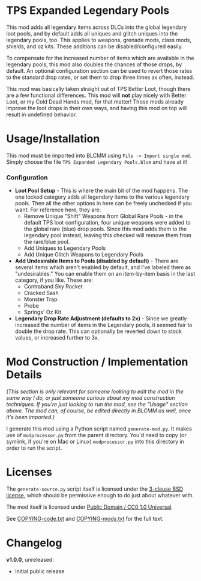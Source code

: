 TPS Expanded Legendary Pools
============================

This mod adds all legendary items across DLCs into the global legendary loot
pools, and by default adds all uniques and glitch uniques into the
legendary pools, too.  This applies to weapons, grenade mods, class mods,
shields, and oz kits.  These additions can be disabled/configured easily.

To compensate for the increased number of items which are available in
the legendary pools, this mod also doubles the chances of those
drops, by default.  An optional configuration section can be used to revert
those rates to the standard drop rates, or set them to drop three times as
often, instead.

This mod was basically taken straight out of TPS Better Loot, though there
are a few functional differences.  This mod will **not** play nicely with
Better Loot, or my Cold Dead Hands mod, for that matter!  Those mods already
improve the loot drops in their own ways, and having this mod on top will
result in undefined behavior.

Usage/Installation
==================

This mod must be imported into BLCMM using `File -> Import single mod`.
Simply choose the file `TPS Expanded Legendary Pools.blcm` and have at it!

### Configuration

* **Loot Pool Setup** - This is where the main bit of the mod happens.
  The one locked category adds all legendary items to the various legendary
  pools.  Then all the other options in here can be freely unchecked if you
  want.  For reference here, they are:
  * Remove Unique "Shift" Weapons from Global Rare Pools - in the default
    TPS loot configuration, four unique weapons were added to the global
    rare (blue) drop pools.  Since this mod adds them to the legendary
    pool instead, leaving this checked will remove them from the rare/blue
    pool.
  * Add Uniques to Legendary Pools
  * Add Unique Glitch Weapons to Legendary Pools
* **Add Undesirable Items to Pools (disabled by default)** - There are several
  items which aren't enabled by default, and I've labeled them as
  "undesirables."  You can enable them on an item-by-item basis in the last
  category, if you like.  These are:
  * Contraband Sky Rocket
  * Cracked Sash
  * Monster Trap
  * Probe
  * Springs' Oz Kit
* **Legendary Drop Rate Adjustment (defaults to 2x)** - Since we greatly
  increased the number of items in the Legendary pools, it seemed fair to
  double the drop rate.  This can optionally be reverted down to stock values,
  or increased further to 3x.

Mod Construction / Implementation Details
=========================================

*(This section is only relevant for someone looking to edit the mod in the
same way I do, or just someone curious about my mod construction techniques.
If you're just looking to run the mod, see the "Usage" section above.  The
mod can, of course, be edited directly in BLCMM as well, once it's
been imported.)*

I generate this mod using a Python script named `generate-mod.py`.  It
makes use of `modprocessor.py` from the parent directory.  You'd need to copy
(or symlink, if you're on Mac or Linux) `modprocessor.py` into this directory
in order to run the script.

Licenses
========

The `generate-source.py` script itself is licensed under the
[3-clause BSD license](https://opensource.org/licenses/BSD-3-Clause),
which should be permissive enough to do just about whatever with.

The mod itself is licensed under
[Public Domain / CC0 1.0 Universal](https://creativecommons.org/publicdomain/zero/1.0/).

See [COPYING-code.txt](../COPYING-code.txt) and [COPYING-mods.txt](../COPYING-mods.txt)
for the full text.

Changelog
=========

**v1.0.0**, unreleased:
 * Initial public release
